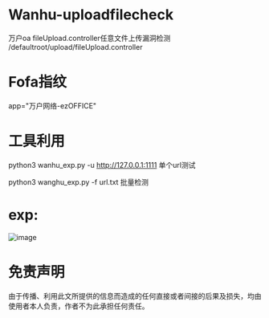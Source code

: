 # Wanhu-uploadfilecheck
万户oa fileUpload.controller任意文件上传漏洞检测
/defaultroot/upload/fileUpload.controller

# Fofa指纹
app="万户网络-ezOFFICE"

# 工具利用
python3 wanhu_exp.py -u http://127.0.0.1:1111 单个url测试

python3 wanghu_exp.py -f url.txt 批量检测



# exp:
![image](https://github.com/NET-Flowers/Wanhu-uploadfilecheck/assets/48436181/d9c9cd08-e9b4-44ee-89bd-bcc6c309cfef)


# 免责声明
由于传播、利用此文所提供的信息而造成的任何直接或者间接的后果及损失，均由使用者本人负责，作者不为此承担任何责任。
